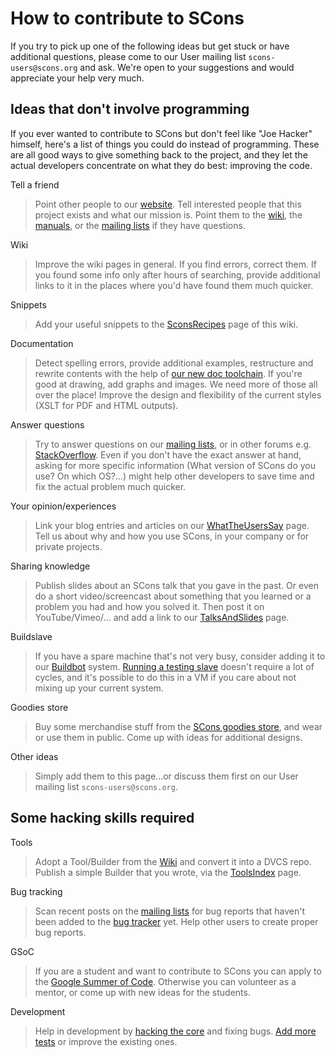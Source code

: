 # How to contribute to SCons

If you try to pick up one of the following ideas but get stuck or have additional questions, please come to our User mailing list `scons-users@scons.org` and ask. We're open to your suggestions and would appreciate your help very much.


## Ideas that don't involve programming

If you ever wanted to contribute to SCons but don't feel like "Joe Hacker" himself, here's a list of things you could do instead of programming. These are all good ways to give something back to the project, and they let the actual developers concentrate on what they do best: improving the code.


Tell a friend
> Point other people to our [website](http://www.scons.org). Tell interested people that this project exists and what our mission is. Point them to the [wiki](http://www.scons.org/wiki), the [manuals](http://www.scons.org/documentation.php), or the [mailing lists](http://www.scons.org/lists.php) if they have questions.


Wiki
> Improve the wiki pages in general. If you find errors, correct them. If you found some info only after hours of searching, provide additional links to it in the places where you'd have found them much quicker.


Snippets
> Add your useful snippets to the [SconsRecipes](SconsRecipes) page of this wiki.


Documentation
> Detect spelling errors, provide additional examples, restructure and rewrite contents with the help of [our new doc toolchain](DeveloperGuide/Documentation). If you're good at drawing, add graphs and images. We need more of those all over the place! Improve the design and flexibility of the current styles (XSLT for PDF and HTML outputs).


Answer questions
> Try to answer questions on our [mailing lists](http://www.scons.org/lists.php), or in other forums e.g. [StackOverflow](http://stackoverflow.com/questions/tagged/scons). Even if you don't have the exact answer at hand, asking for more specific information (What version of SCons do you use? On which OS?...) might help other developers to save time and fix the actual problem much quicker.


Your opinion/experiences
> Link your blog entries and articles on our [WhatTheUsersSay](WhatTheUsersSay) page. Tell us about why and how you use SCons, in your company or for private projects.


Sharing knowledge
> Publish slides about an SCons talk that you gave in the past. Or even do a short video/screencast about something that you learned or a problem you had and how you solved it. Then post it on YouTube/Vimeo/... and add a link to our [TalksAndSlides](TalksAndSlides) page.


Buildslave
> If you have a spare machine that's not very busy, consider adding it to our [Buildbot](http://buildbot.scons.org/) system. [Running a testing slave](InstallingBuildbotSlaves) doesn't require a lot of cycles, and it's possible to do this in a VM if you care about not mixing up your current system.


Goodies store
> Buy some merchandise stuff from the [SCons goodies store](http://www.scons.org/shop.php), and wear or use them in public. Come up with ideas for additional designs.


Other ideas
> Simply add them to this page...or discuss them first on our User mailing list `scons-users@scons.org`.



## Some hacking skills required

Tools
> Adopt a Tool/Builder from the [Wiki](ContributedBuilders) and convert it into a DVCS repo. Publish a simple Builder that you wrote, via the [ToolsIndex](ToolsIndex) page.


Bug tracking
> Scan recent posts on the [mailing lists](http://www.scons.org/lists.php) for bug reports that haven't been added to the [bug tracker](http://scons.tigris.org/project_issues.html) yet. Help other users to create proper bug reports.


GSoC
> If you are a student and want to contribute to SCons you can apply to the [Google Summer of Code](GSoC). Otherwise you can volunteer as a mentor, or come up with new ideas for the students.


Development
> Help in development by [hacking the core](DeveloperGuide) and fixing bugs. [Add more tests](DeveloperGuide/TestingMethodology) or improve the existing ones.

